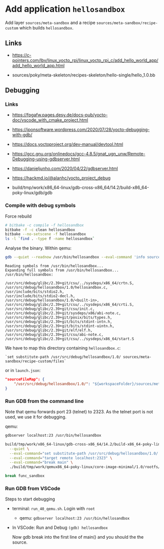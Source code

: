 # Add application `hellosandbox`

Add layer `sources/meta-sandbox` and a recipe `sources/meta-sandbox/recipe-custom` which builds `hellosandbox`.

## Links

* https://c-pointers.com/lbv/linux_yocto_rpi/linux_yocto_rpi_c/add_hello_world_app/add_hello_world_app.html

* sources/poky/meta-skeleton/recipes-skeleton/hello-single/hello_1.0.bb


## Debugging

### Links

* https://fpgafw.pages.desy.de/docs-pub/yocto-doc/vscode_with_cmake_project.html
* https://jponsoftware.wordpress.com/2020/07/28/yocto-debugging-with-gdb/
* https://docs.yoctoproject.org/dev-manual/devtool.html
* https://gcc.gnu.org/onlinedocs/gcc-4.8.5/gnat_ugn_unw/Remote-Debugging-using-gdbserver.html
* https://danieljunho.com/2020/04/22/gdbserver.html
* https://hackmd.io/@alanhc/yocto_project_debug

* build/tmp/work/x86_64-linux/gdb-cross-x86_64/14.2/build-x86_64-poky-linux/gdb/gdb

### Compile with debug symbols

Force rebuild

```bash
# bitbake -c compile -f hellosandbox
bitbake -f -c clean hellosandbox
bitbake --no-setscene -f hellosandbox
ls -l `find . -type f -name hellosandbox`
```

Analyse the binary. Within qemu:

```bash
gdb --quiet --readnow /usr/bin/hellosandbox --eval-command 'info sources' --eval-command 'exit'
```

```
Reading symbols from /usr/bin/hellosandbox...
Expanding full symbols from /usr/bin/hellosandbox...
/usr/bin/hellosandbox:

/usr/src/debug/glibc/2.39+git/csu/../sysdeps/x86_64/crtn.S, /usr/src/debug/hellosandbox/1.0/hellosandbox.c, /usr/include/bits/stdio2.h, 
/usr/include/bits/stdio2-decl.h, /usr/src/debug/hellosandbox/1.0/<built-in>, /usr/src/debug/glibc/2.39+git/csu/../sysdeps/x86_64/crti.S, 
/usr/src/debug/glibc/2.39+git/csu/init.c, /usr/src/debug/glibc/2.39+git/sysdeps/x86/abi-note.c, /usr/src/debug/glibc/2.39+git/posix/bits/types.h, 
/usr/src/debug/glibc/2.39+git/bits/stdint-intn.h, /usr/src/debug/glibc/2.39+git/bits/stdint-uintn.h, /usr/src/debug/glibc/2.39+git/elf/elf.h, 
/usr/src/debug/glibc/2.39+git/csu/abi-note.c, /usr/src/debug/glibc/2.39+git/csu/../sysdeps/x86_64/start.S
```

We have to map this directory containing `hellosandbox.c`:

    `set substitute-path /usr/src/debug/hellosandbox/1.0/ sources/meta-sandbox/recipe-custom/files`

or in `launch.json`:

```json
"sourceFileMap": {
    "/usr/src/debug/hellosandbox/1.0/": "${workspaceFolder}/sources/meta-sandbox/recipe-custom/files"
}
```

### Run GDB from the command line

Note that qemu forwards port 23 (telnet) to 2323. As the telnet port is not used, we use it for debugging.

qemu:
```bash
gdbserver localhost:23 /usr/bin/hellosandbox
```

```bash
build/tmp/work/x86_64-linux/gdb-cross-x86_64/14.2/build-x86_64-poky-linux/gdb/gdb \
  --quiet \
  --eval-command="set substitute-path /usr/src/debug/hellosandbox/1.0/ sources/meta-sandbox/recipe-custom/files" \
  --eval-command="target remote localhost:2323" \
  --eval-command="break main" \
  ./build/tmp/work/qemux86_64-poky-linux/core-image-minimal/1.0/rootfs/usr/bin/hellosandbox \

break func_sandbox
```

### Run GDB from VSCode

Steps to start debugging
 * terminal: `run_40_qemu.sh`. Login with `root`
   * qemu: `gdbserver localhost:23 /usr/bin/hellosandbox`
 * In VSCode: Run and Debug `(gdb) hellosandbox`

   Now gdb break into the first line of main() and you should the the source.
